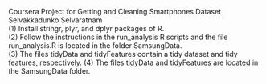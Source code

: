           
Coursera Project for Getting and Cleaning Smartphones Dataset                        
Selvakkadunko Selvaratnam                       
(1) Install stringr, plyr, and dplyr packages of R.            
(2) Follow the instructions in the run_analysis R scripts and the file run_analysis.R is located in the folder SamsungData.            
(3) The files tidyData and tidyFeatures contain a tidy dataset and tidy features, respectively. 
(4) The files tidyData and tidyFeatures are located in the SamsungData folder.  
